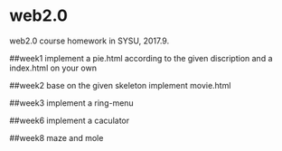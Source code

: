 # web2.0
web2.0 course homework in SYSU, 2017.9.

##week1
  implement a pie.html according to the given discription
and
  a index.html on your own

##week2
  base on the given skeleton implement movie.html

##week3
  implement a ring-menu

##week6
  implement a caculator

##week8
  maze
and
  mole

